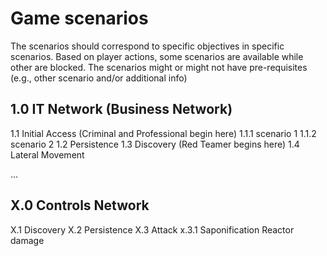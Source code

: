 # Game scenarios

<!-- Should we say "missions"? if so, what about defenders? -->

The scenarios should correspond to specific objectives in specific scenarios. Based on player actions, some scenarios are available while other are blocked. The scenarios might or might not have pre-requisites (e.g., other scenario and/or additional info) 

<!-- Should the scenarios be part of a path, should we work on the path first? -->
## 1.0 IT Network (Business Network)
1.1 Initial Access (Criminal and Professional begin here)
    1.1.1 scenario 1
    1.1.2 scenario 2
1.2 Persistence
1.3 Discovery (Red Teamer begins here)
1.4 Lateral Movement

...

## X.0 Controls Network
X.1 Discovery
X.2 Persistence
X.3 Attack
    x.3.1 Saponification Reactor damage